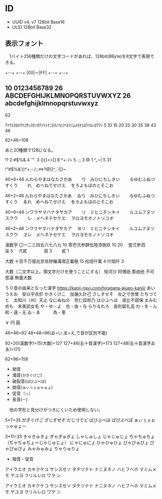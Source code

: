 # ID

* UUID v4, v7 128bit Base16
* ULID        128bit Base32

## 表示フォント

　1バイト256種類だけの文字コードがあれば、128bit(8Byte)を8文字で表現できる。

+--+  +--+
|00|〜|FF|
+--+  +--+

10 0123456789
26 ABCDEFGHIJKLMNOPQRSTUVWXYZ
26 abcdefghijklmnopqrstuvwxyz
--
62

ｱｲｳｴｵｶｷｸｹｺｻｼｽｾｿﾀﾁﾂﾃﾄﾅﾆﾇﾈﾉﾊﾋﾌﾍﾎﾏﾐﾑﾒﾓﾔﾕﾖﾗﾘﾙﾚﾛﾜｦﾝ
    5   10   15   20   25   30   35 38   43 46

62+46=108

あと20種類で128になる。

!?            2
#$%&          4
'"`           3
(){}<>[]      8
*+-/=         5
.:;           3
@             1
\^_~|         5
             31

!"#$%&'()*+,-./:;<=>?@[\]^_`{|}~

40+6=46
んわらやまはなたさかあ
　　り　みひにちしきい
　　るゆむふぬつすくう
　　れ　めへねてせけえ
　をろよもほのとそこお

46+2=48
んわらやまはなたさかあ
　ゐり　みひにちしきい
　　るゆむふぬつすくう
　ゑれ　めへねてせけえ
　をろよもほのとそこお

40+6=46
ンワラヤマハナタサカア
　　リ　ミヒニチシキイ
　　ルユムフヌツスクウ
　　レ　メヘネテセケエ
　ヲロヨモホノトソコオ

46+2=48
ンワラヤマハナタサカア
　ヰリ　ミヒニチシキイ
　　ルユムフヌツスクウ
　ヱレ　メヘネテセケエ
　ヲロヨモホノトソコオ

漢数字
〇一二三四五六七八九  10
零壱弐参肆伍陸漆捌玖  10  20
　壹弍參泗　　柒       5
　弌貮　　　　質       3
　　貳                 1

大数
十百千万億兆京垓𥝱穣溝澗正載極  15
拾佰仟萬                         4
什陌阡                           3

大数（二文字以上。頭文字だけを使うことにする）
恒河沙
阿僧祇
那由他
不可思議
無量大数

５０音の由来となった漢字 https://kanji-navi.com/hiragana-aiueo-kanji/
    あいうえお　安以宇衣於
    かきくけこ　加幾久計己
    さしすせそ　左之寸世曽
    たちつてと　太知川（州）天止
    なにぬねの　奈仁奴祢乃
    はひふへほ　波比不部保
    まみむめも　末美武女毛
    や・ゆ・よ　也・由・与
    らりるれろ　良利留礼呂
    わ・を・ん　和・遠・无
    ゐ・ゑ　　　為・恵


￥
円
圓

46+46=92
48+48=96(ゐ=い,ゑ=え,で音が区別不能)

92+20(漢数字)+15(大数)=127
127+46(五十音漢字)=173
127+48(五十音漢字ゐゑ)=175


62+96=158

* 拗音
* 濁音(`がぎぐげご`)
* 破裂音(`ぱぴぷぺぽ`)
* 拗音(`ぁぃぅぇぉゃゅょ`)
* 促音（`っ`）
* 長音(`ー`)

　他の字形と見分けがつきにくいため使用しない。

5*7=35
がぎぐげご
ざじずぜぞ
だじづでど
ばびぶべぼ
ぱぴぷぺぽ
ぁぃぅぇぉ
っゃゅょー

3*11=33
きゃきゅきょ
ぎゃぎゅぎょ
しゃしゅしょ
じゃじゅじょ
ちゃちゅちょ
（ぢゃぢゅぢょ＝じゃじゅじょ）
にゃにゅにょ
ひゃひゅひょ
びゃびゅびょ
ぴゃぴゅぴょ
みゃみゅみょ
りゃりゅりょ


* 撥音・促音


アイウエオ
カキクケコ
サシスセソ
タチツテト
ナニヌネノ
ハヒフヘホ
マミムメモ
ヤユヨ
ラリルレロ
ワヲ
ン


アイウエオ
カキクケコ
サシスセソ
タチツテト
ナニヌネノ
ハヒフヘホ
マミムメモ
ヤユヨ
ラリルレロ
ワヲ
ン

 
